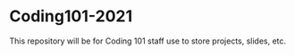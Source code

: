 # Coding101-2021

This repository will be for Coding 101 staff use to store projects, slides, etc. 
